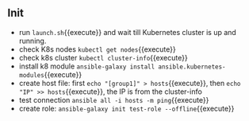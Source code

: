 ## Init
* run `launch.sh`{{execute}} and wait till Kubernetes cluster is up and running.
* check K8s nodes `kubectl get nodes`{{execute}}
* check k8s cluster `kubectl cluster-info`{{execute}}
* install k8 module `ansible-galaxy install ansible.kubernetes-modules`{{execute}}
* create host file: first `echo "[group1]" > hosts`{{execute}}, then `echo "IP" >> hosts`{{execute}}, the IP is from the cluster-info
* test connection `ansible all -i hosts -m ping`{{execute}}
* create role: `ansible-galaxy init test-role --offline`{{execute}}
